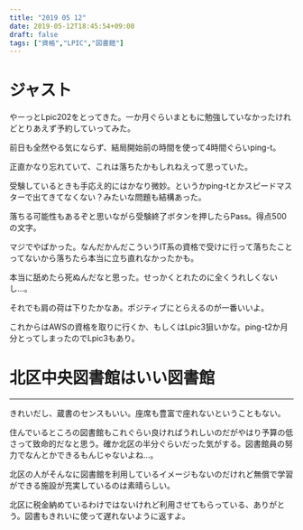 ```yaml
---
title: "2019 05 12"
date: 2019-05-12T18:45:54+09:00
draft: false
tags: ["資格","LPIC","図書館"]
---
```

# ジャスト
やーっとLpic202をとってきた。一か月ぐらいまともに勉強していなかったけれどとりあえず予約していってみた。

前日も全然やる気にならず、結局開始前の時間を使って4時間ぐらいping-t。

正直かなり忘れていて、これは落ちたかもしれねえって思っていた。

受験しているときも手応え的にはかなり微妙。というかping-tとかスピードマスターで出てきてなくない？みたいな問題も結構あった。

落ちる可能性もあるぞと思いながら受験終了ボタンを押したらPass。得点500の文字。

マジでやばかった。なんだかんだこういうIT系の資格で受けに行って落ちたことってないから落ちたら本当に立ち直れなかったかも。

本当に舐めたら死ぬんだなと思った。せっかくとれたのに全くうれしくないし…。

それでも肩の荷は下りたかなあ。ポジティブにとらえるのが一番いいよ。

これからはAWSの資格を取りに行くか、もしくはLpic3狙いかな。ping-t2か月分とってしまったのでLpic3もあり。

# 北区中央図書館はいい図書館
---
きれいだし、蔵書のセンスもいい。座席も豊富で座れないということもない。

住んでいるところの図書館もこれぐらい良ければうれしいのだがやはり予算の低さって致命的だなと思う。確か北区の半分ぐらいだった気がする。図書館員の努力でなんとかできるもんじゃないよね…。

北区の人がそんなに図書館を利用しているイメージもないのだけれど無償で学習ができる施設が充実しているのは素晴らしい。

北区に税金納めているわけではないけれど利用させてもらっている、ありがとう。図書もきれいに使って遅れないように返すよ。
